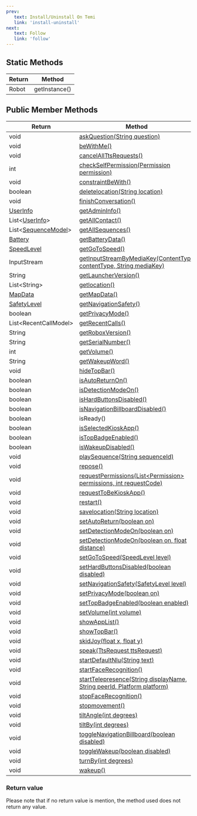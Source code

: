 ```yaml
---
prev:
   text: Install/Uninstall On Temi
   link: 'install-uninstall'
next:
   text: Follow
   link: 'follow'
---
```


## Static Methods

| Return | Method        |
|--------|---------------|
| Robot  | getInstance() |

## Public Member Methods

| Return                                            | Method                                                                                                            |
|---------------------------------------------------|-------------------------------------------------------------------------------------------------------------------|
| void                                              | [askQuestion(String question)](speech#askquestion)                                                                |
| void                                              | [beWithMe()](follow#bewithme)                                                                                     |
| void                                              | [cancelAllTtsRequests()](speech#cancelallttsRequests)                                                             |
| int                                               | [checkSelfPermission(Permission permission)](permission#checkselfpermission)                                      |
| void                                              | [constraintBeWith()](follow#constraintbewith)                                                                     |
| boolean                                           | [deletelocation(String location)](location#deletelocation)                                                        |
| void                                              | [finishConversation()](speech#finishconversation)                                                                 |
| [UserInfo](usersAndTelepresence#userinfo)         | [getAdminInfo()](usersAndTelepresence#getadmininfo)                                                               |
| List\<[UserInfo](usersAndTelepresence#userinfo)\> | [getAllContact()](usersAndTelepresence#getallContact)                                                             |
| List\<[SequenceModel](temiCenter#sequencemodel)\> | [getAllSequences()](temiCenter#getallsequences)                                                                   |
| [Battery](utils#batterydata)                      | [getBatteryData()](utils#getbatterydata)                                                                          |
| [SpeedLevel](utils#speedlevel)                    | [getGoToSpeed()](utils#getgotospeed)                                                                              |
| InputStream                                       | [getInputStreamByMediaKey(ContentType contentType, String mediaKey)](temiCenter#getinputstreambymediakey)         |
| String                                            | [getLauncherVersion()](utils#getlauncherversion)                                                                  |
| List\<String\>                                    | [getlocation()](location#getlocations)                                                                            |
| [MapData](location#mapdatamodel)                  | [getMapData()](location#getmapdata)                                                                               |
| [SafetyLevel](utils#safetylevel)                  | [getNavigationSafety()](utils#setnavigationsafety)                                                                |
| boolean                                           | [getPrivacyMode()](utils#getprivacymode)                                                                          |
| List\<RecentCallModel\>                           | [getRecentCalls()](usersAndTelepresence#getrecentcalls)                                                           |
| String                                            | [getRoboxVersion()](utils#getroboxversion)                                                                        |
| String                                            | [getSerialNumber()](utils#getserialnumber)                                                                        |
| int                                               | [getVolume()](utils#getvolume)                                                                                    |
| String                                            | [getWakeupWord()](speech#getwakeupword)                                                                           |
| void                                              | [hideTopBar()](utils#hidetopbar)                                                                                  |
| boolean                                           | [isAutoReturnOn()](utils#isautoReturnOn)                                                                          |
| boolean                                           | [isDetectionModeOn()](detectionAndInteraction#isdetectionmodeon)                                                  |
| boolean                                           | [isHardButtonsDisabled()](utils#isHardButtonsDisabled)                                                            |
| boolean                                           | [isNavigationBillboardDisabled()](utils#isNavigationBillboardDisabled)                                            |
| boolean                                           | isReady()                                                                                                         |
| boolean                                           | [isSelectedKioskApp()](kioskMode#isselectedkioskapp)                                                              |
| boolean                                           | [isTopBadgeEnabled()](utils#istopbadgeenabled)                                                                    |
| boolean                                           | [isWakeupDisabled()](utils#iswakeupdisabled)                                                                      |
| void                                              | [playSequence(String sequenceId)](temiCenter#playsequence)                                                        |
| void                                              | [repose()](location#repose)                                                                                       |
| void                                              | [requestPermissions(List\<Permission\> permissions, int requestCode)](permission#requestpermissions)              |
| void                                              | [requestToBeKioskApp()](kioskMode#requesttobekioskapp)                                                            |
| void                                              | [restart()](utils#restart)                                                                                        |
| void                                              | [savelocation(String location)](location#savelocation)                                                            |
| void                                              | [setAutoReturn(boolean on)](utils#setautoreturnon)                                                                |
| void                                              | [setDetectionModeOn(boolean on)](detectionAndInteraction#setdetectionmodeon)                                      |
| void                                              | [setDetectionModeOn(boolean on, float distance)](detectionAndInteraction#setdetectionmodeonwithdistance)          |
| void                                              | [setGoToSpeed(SpeedLevel level)](utils#setgotospeed)                                                              |
| void                                              | [setHardButtonsDisabled(boolean disabled)](utils#sethardbuttonsdisabled)                                          |
| void                                              | [setNavigationSafety(SafetyLevel level)](utils#setnavigationsafety)                                               |
| void                                              | [setPrivacyMode(boolean on)](utils#setprivacymode)                                                                |
| void                                              | [setTopBadgeEnabled(boolean enabled)](utils#settopbadgeenabled)                                                   |
| void                                              | [setVolume(int volume)](utils#setvolume)                                                                          |
| void                                              | [showAppList()](utils#showapplist)                                                                                |
| void                                              | [showTopBar()](utils#showtopbar)                                                                                  |
| void                                              | [skidJoy(float x, float y)](movement#skidjoy)                                                                     |
| void                                              | [speak(TtsRequest ttsRequest)](speech#speak)                                                                      |
| void                                              | [startDefaultNlu(String text)](speech#startdefaultnlu)                                                            |
| void                                              | [startFaceRecognition()](temiCenter#startfacerecognition)                                                         |
| void                                              | [startTelepresence(String displayName, String peerId, Platform platform)](usersAndTelepresence#starttelepresence) |
| void                                              | [stopFaceRecognition()](temiCenter#stopfacerecognition)                                                           |
| void                                              | [stopmovement()](movement#stopmovement)                                                                           |
| void                                              | [tiltAngle(int degrees)](movement#tiltangle)                                                                      |
| void                                              | [tiltBy(int degrees)](movement#tiltby)                                                                            |
| void                                              | [toggleNavigationBillboard(boolean disabled)](utils#togglenavigationbillboard)                                    |
| void                                              | [toggleWakeup(boolean disabled)](utils#togglewakeup)                                                              |
| void                                              | [turnBy(int degrees)](movement#turnby)                                                                            |
| void                                              | [wakeup()](speech#wakeup)                                                                                         |

### Return value
Please note that if no return value is mention, the method used does not return any value.